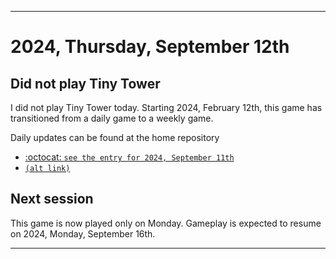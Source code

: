 
***

# 2024, Thursday, September 12th

## Did not play Tiny Tower

<!-- TODO: For each weekly entry, make sure the date is correct. The day of the week should be modified in 4 places !-->

I did not play Tiny Tower today. Starting 2024, February 12th, this game has transitioned from a daily game to a weekly game.

Daily updates can be found at the home repository

- [:octocat: `see the entry for 2024, September 11th`](https://github.com/seanpm2001/SeansLifeArchive_Images_TinyTower/tree/master/tiny%20tower/2024/09_September/11/) 
- [`(alt link)`](/tiny%20tower/2024/09_September/11/)

## Next session

This game is now played only on Monday. Gameplay is expected to resume on 2024, Monday, September 16th.

***
